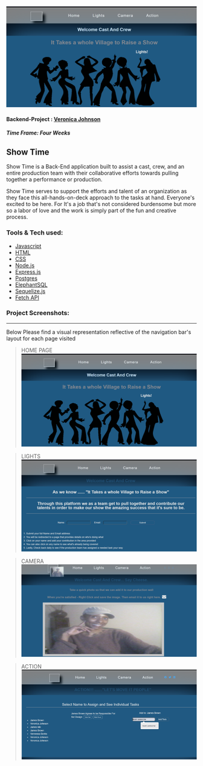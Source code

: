 ![Header Banner](https://github.com/Vjohnson222/Backend-Project/blob/main/BackEndTodo/face.PNG?raw=true)



#### Backend-Project : [Veronica Johnson](https://github.com/Vjohnson222)
##### Time Frame: Four Weeks
## Show Time

Show Time is a Back-End application built to assist a cast, crew, and an entire production team with their collaborative efforts towards pulling together a performance or production. 

Show Time serves to support the efforts and talent of an organization as they face this all-hands-on-deck approach to the tasks at hand. Everyone's excited to be here. For It's a job that's not considered burdensome but more so a labor of love and the work is simply part of the fun and creative process. 



### Tools & Tech used:

-   [Javascript](https://www.javascript.com)
-   [HTML](https://html.com)
-   [CSS](https://www.w3schools.com/html/)
-   [Node.js](https://nodejs.org/en/)
-   [Express.js](https://expressjs.com)
-   [Postgres](https://www.postgresql.org)
-   [ElephantSQL](https://www.elephantsql.com)
-   [Sequelize.js](https://sequelize.org)
-   [Fetch API](https://developer.mozilla.org/en-US/docs/Web/API/Fetch_API)
 
 


### **Project** Screenshots:
---
Below Please find a visual representation  reflective of the navigation bar's layout for each page visited 
> HOME PAGE
![result-1](https://github.com/Vjohnson222/Backend-Project/blob/main/BackEndTodo/face.PNG?raw=true)

> LIGHTS 
![result-1](https://github.com/Vjohnson222/Backend-Project/blob/main/BackEndTodo/lights.PNG?raw=true)

> CAMERA
![result-1](https://github.com/Vjohnson222/Backend-Project/blob/main/BackEndTodo/camera.PNG?raw=true)

> ACTION
![result-1](https://github.com/Vjohnson222/Backend-Project/blob/main/BackEndTodo/action.PNG?raw=true)


